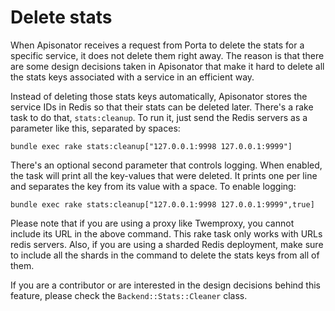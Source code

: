 # Delete stats

When Apisonator receives a request from Porta to delete the stats for a specific
service, it does not delete them right away. The reason is that there are some
design decisions taken in Apisonator that make it hard to delete all the stats
keys associated with a service in an efficient way.

Instead of deleting those stats keys automatically, Apisonator stores the
service IDs in Redis so that their stats can be deleted later. There's a rake
task to do that, `stats:cleanup`. To run it, just send the Redis servers as a
parameter like this, separated by spaces:
```
bundle exec rake stats:cleanup["127.0.0.1:9998 127.0.0.1:9999"]
```

There's an optional second parameter that controls logging. When enabled, the
task will print all the key-values that were deleted. It prints one per line and
separates the key from its value with a space. To enable logging:
```
bundle exec rake stats:cleanup["127.0.0.1:9998 127.0.0.1:9999",true]
```

Please note that if you are using a proxy like Twemproxy, you cannot include its
URL in the above command. This rake task only works with URLs redis servers.
Also, if you are using a sharded Redis deployment, make sure to include all the
shards in the command to delete the stats keys from all of them.

If you are a contributor or are interested in the design decisions behind this
feature, please check the `Backend::Stats::Cleaner` class.
